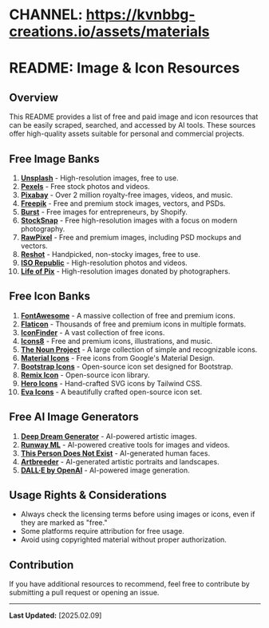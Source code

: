 # CHANNEL: https://kvnbbg-creations.io/assets/materials
# README: Image & Icon Resources

## Overview
This README provides a list of free and paid image and icon resources that can be easily scraped, searched, and accessed by AI tools. These sources offer high-quality assets suitable for personal and commercial projects.

## Free Image Banks
1. **[Unsplash](https://unsplash.com/)** - High-resolution images, free to use.
2. **[Pexels](https://www.pexels.com/)** - Free stock photos and videos.
3. **[Pixabay](https://www.pixabay.com/)** - Over 2 million royalty-free images, videos, and music.
4. **[Freepik](https://www.freepik.com/)** - Free and premium stock images, vectors, and PSDs.
5. **[Burst](https://burst.shopify.com/)** - Free images for entrepreneurs, by Shopify.
6. **[StockSnap](https://stocksnap.io/)** - Free high-resolution images with a focus on modern photography.
7. **[RawPixel](https://www.rawpixel.com/)** - Free and premium images, including PSD mockups and vectors.
8. **[Reshot](https://www.reshot.com/)** - Handpicked, non-stocky images, free to use.
9. **[ISO Republic](https://isorepublic.com/)** - High-resolution photos and videos.
10. **[Life of Pix](https://www.lifeofpix.com/)** - High-resolution images donated by photographers.

## Free Icon Banks
1. **[FontAwesome](https://fontawesome.com/)** - A massive collection of free and premium icons.
2. **[Flaticon](https://www.flaticon.com/)** - Thousands of free and premium icons in multiple formats.
3. **[IconFinder](https://www.iconfinder.com/free_icons)** - A vast collection of free icons.
4. **[Icons8](https://icons8.com/)** - Free and premium icons, illustrations, and music.
5. **[The Noun Project](https://thenounproject.com/)** - A large collection of simple and recognizable icons.
6. **[Material Icons](https://fonts.google.com/icons)** - Free icons from Google's Material Design.
7. **[Bootstrap Icons](https://icons.getbootstrap.com/)** - Open-source icon set designed for Bootstrap.
8. **[Remix Icon](https://remixicon.com/)** - Open-source icon library.
9. **[Hero Icons](https://heroicons.com/)** - Hand-crafted SVG icons by Tailwind CSS.
10. **[Eva Icons](https://akveo.github.io/eva-icons/)** - A beautifully crafted open-source icon set.

## Free AI Image Generators
1. **[Deep Dream Generator](https://deepdreamgenerator.com/)** - AI-powered artistic images.
2. **[Runway ML](https://runwayml.com/)** - AI-powered creative tools for images and videos.
3. **[This Person Does Not Exist](https://thispersondoesnotexist.com/)** - AI-generated human faces.
4. **[Artbreeder](https://www.artbreeder.com/)** - AI-generated artistic portraits and landscapes.
5. **[DALL·E by OpenAI](https://openai.com/dall-e/)** - AI-powered image generation.

## Usage Rights & Considerations
- Always check the licensing terms before using images or icons, even if they are marked as "free."
- Some platforms require attribution for free usage.
- Avoid using copyrighted material without proper authorization.

## Contribution
If you have additional resources to recommend, feel free to contribute by submitting a pull request or opening an issue.

---
**Last Updated:** [2025.02.09]

